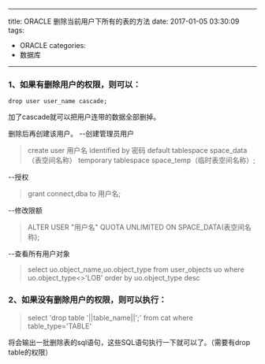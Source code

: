 
---
title: ORACLE 删除当前用户下所有的表的方法
date: 2017-01-05 03:30:09
tags: 
  - ORACLE
categories:
  - 数据库
---

### 1、如果有删除用户的权限，则可以：

```
drop user user_name cascade;
```

加了cascade就可以把用户连带的数据全部删掉。



删除后再创建该用户。
--创建管理员用户

> create user 用户名 identified by 密码 default tablespace space_data（表空间名称） temporary tablespace space_temp（临时表空间名称）;

--授权

> grant connect,dba to 用户名;

--修改限额

> ALTER USER "用户名" QUOTA UNLIMITED ON SPACE_DATA(表空间名称);

--查看所有用户对象

> select uo.object_name,uo.object_type from user_objects uo where uo.object_type<>'LOB' order by uo.object_type desc

 

### 2、如果没有删除用户的权限，则可以执行：

> select 'drop table '||table_name||';' 
> from cat 
> where table_type='TABLE'

将会输出一批删除表的sql语句，这些SQL语句执行一下就可以了。（需要有drop table的权限）